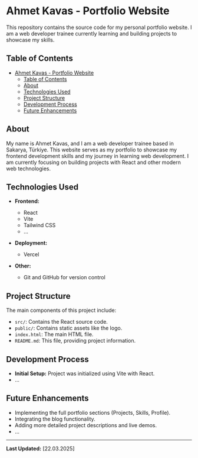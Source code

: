 # Ahmet Kavas - Portfolio Website

This repository contains the source code for my personal portfolio website. I am a web developer trainee currently learning and building projects to showcase my skills.

## Table of Contents

- [Ahmet Kavas - Portfolio Website](#ahmet-kavas---portfolio-website)
  - [Table of Contents](#table-of-contents)
  - [About](#about)
  - [Technologies Used](#technologies-used)
  - [Project Structure](#project-structure)
  - [Development Process](#development-process)
  - [Future Enhancements](#future-enhancements)

## About

My name is Ahmet Kavas, and I am a web developer trainee based in Sakarya, Türkiye. This website serves as my portfolio to showcase my frontend development skills and my journey in learning web development. I am currently focusing on building projects with React and other modern web technologies.

## Technologies Used

- **Frontend:**

  - React
  - Vite
  - Tailwind CSS
  - ...

- **Deployment:**

  - Vercel

- **Other:**
  - Git and GitHub for version control

## Project Structure

The main components of this project include:

- `src/`: Contains the React source code.
- `public/`: Contains static assets like the logo.
- `index.html`: The main HTML file.
- `README.md`: This file, providing project information.

## Development Process

- **Initial Setup:** Project was initialized using Vite with React.
- ...

## Future Enhancements

- Implementing the full portfolio sections (Projects, Skills, Profile).
- Integrating the blog functionality.
- Adding more detailed project descriptions and live demos.
- ...

---

**Last Updated:** [22.03.2025]
